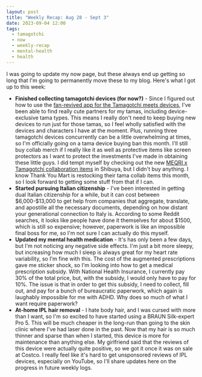 ```yaml
---
layout: post
title: "Weekly Recap: Aug 28 - Sept 3"
date: 2023-09-04 12:00
tags:
  - tamagotchi
  - now
  - weekly-recap
  - mental-health
  - health
---
```


I was going to update my now page, but these always end up getting so long that I'm going to permanently move these to my blog. Here's what I got up to this week:

<!--excerpt-->
<ul>
  <li>
    <b>Finished collecting tamagotchi devices (for now?)</b> - Since I figured out how to use the <a target="_blank" href="https://mixing-meets.com/">fan-revived app for the Tamagotchi meets devices</a>, I've been able to find really cute partners for my tamas, including device-exclusive tama types. This means I really don't need to keep buying new devices to run just for those tamas, so I feel wholly satisfied with the devices and characters I have at the moment. Plus, running three tamagotchi devices concurrently can be a little overwhelming at times, so I'm officially going on a tama device buying ban this month. I'll still buy collab merch if I really like it as well as protective items like screen protectors as I want to protect the investments I've made in obtaining these little guys. I did tempt myself by checking out the new <a target="_blank" href="https://meqri.com/shop/pages/tamagotchi_lp">MEQRI x Tamagotchi collaboration items</a> in Shibuya, but I didn't buy anything. I know Thank You Mart is restocking their tama collab items this month, so I look forward to getting some stuff from that if I can.
  </li>
  <li>
    <b>Started pursuing Italian citizenship</b> - I've been interested in getting dual Italian citizenship for a while, but it can cost between $6,000-$13,000 to get help from companies that aggregate, translate, and apostille all the necessary documents, depending on how distant your generational connection to Italy is. According to some Reddit searches, it looks like people have done it themselves for about $1500, which is still so expensive; however, paperwork is like an impossible final boss for me, so I'm not sure I can actually do this myself.
  </li>
  <li>
    <b>Updated my mental health medication</b> - It's has only been a few days, but I'm not noticing any negative side effects. I'm just a bit more sleepy, but increasing how much I sleep is always great for my heart rate variability, so I'm fine with this. The cost of the augmented prescriptions gave me sticker shock, so I'm looking into how to get a medical prescription subsidy. With National Health Insurance, I currently pay 30% of the total price, but, with the subsidy, I would only have to pay for 10%. The issue is that in order to get this subsidy, I need to collect, fill out, and pay for a bunch of bureaucratic paperwork, which again is laughably impossible for me with ADHD. Why does so much of what I want require paperwork?
  </li>
  <li>
    <b>At-home IPL hair removal</b> - I hate body hair, and I was cursed with more than I want, so I'm so excited to have started using a BRAUN Silk-expert Pro 5. This will be much cheaper in the long-run than going to the skin clinic where I've had laser done in the past. Now that my hair is so much thinner and sparse than when I started, this device is more for maintenance than anything else. My girlfriend said that the reviews of this device were actually quite positive, so we got it once it was on sale at Costco. I really feel like it's hard to get unsponsored reviews of IPL devices, especially on YouTube, so I'll share updates here on the progress in future weekly logs.
  </li>
</ul>
